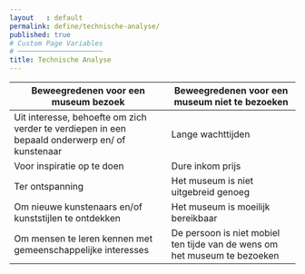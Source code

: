 ```yaml
---
layout   : default
permalink: define/technische-analyse/
published: true
# Custom Page Variables
# ─────────────────────
title: Technische Analyse
---
```



Beweegredenen voor een museum bezoek| Beweegredenen voor een museum niet te bezoeken
------------ | -------------
Uit interesse, behoefte om zich verder te verdiepen in een bepaald onderwerp en/ of kunstenaar  | Lange wachttijden
Voor inspiratie op te doen                                                                      | Dure inkom prijs
Ter ontspanning                                                                                 |Het museum is niet uitgebreid genoeg
Om nieuwe kunstenaars en/of kunststijlen te ontdekken                                           |Het museum is moeilijk bereikbaar
Om mensen te leren kennen met gemeenschappelijke interesses                                     |De persoon is niet mobiel ten tijde van de wens om het museum te bezoeken